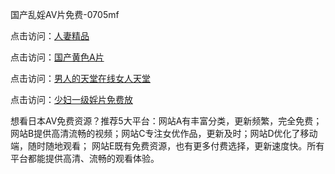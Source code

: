 国产乱婬AV片免费-0705mf

点击访问：<a href="https://fdhf-454.pages.dev/">人妻精品</a>

点击访问：<a href="https://bered.pages.dev/">国产黄色A片</a>

点击访问：<a href="https://rtj-3zo.pages.dev/">男人的天堂在线女人天堂</a>

点击访问：<a href="https://vassv.pages.dev/">少妇一级婬片免费放</a>

想看日本AV免费资源？推荐5大平台：网站A有丰富分类，更新频繁，完全免费；网站B提供高清流畅的视频；网站C专注女优作品，更新及时；网站D优化了移动端，随时随地观看；
网站E既有免费资源，也有更多付费选择，更新速度快。所有平台都能提供高清、流畅的观看体验。

<span style="display:none;">[Canonical link](https://github.com/mm20250705/mm2 ）</span>

